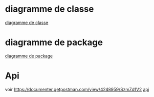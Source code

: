 
# diagramme de classe

[diagramme de classe](images/sir.png "classes")


# diagramme de package

[diagramme de package](images/sir_package.png "packages")


# Api 

voir https://documenter.getpostman.com/view/4248959/SzmZd1V2
[api](images/api.png "api")